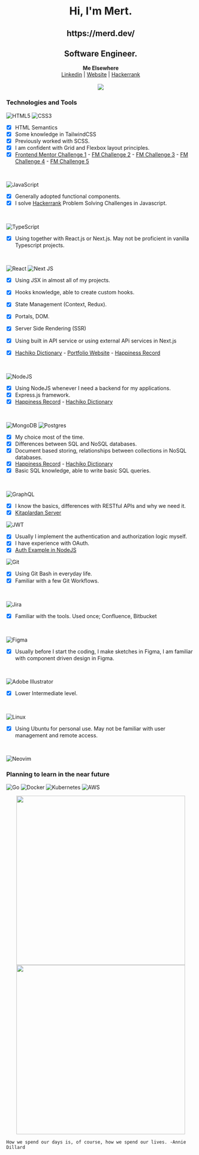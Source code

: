 <h1 align="center">Hi, I'm Mert.</h1>

<h2 align="center">https://merd.dev/</h2>
<h2 align="center">Software Engineer.</h2>

<p align="center">
  <b>Me Elsewhere</b><br>
  <a href="https://www.linkedin.com/in/mert-u-8248ab135/">Linkedin</a> |
  <a href="https://merd.dev/">Website</a> |
  <a href="https://www.hackerrank.com/mertuygur02">Hackerrank</a>
  <br><br>
  <img src="https://media1.giphy.com/media/dUHdTk3tvry9NETa67/giphy.gif?cid=790b7611875e7bfdd8745dbe5b185e6972e53cca61939c73&rid=giphy.gif&ct=g">
</p>

<h3>Technologies and Tools</h3>

![HTML5](https://img.shields.io/badge/html5-%23E34F26.svg?style=for-the-badge&logo=html5&logoColor=white)
![CSS3](https://img.shields.io/badge/css3-%231572B6.svg?style=for-the-badge&logo=css3&logoColor=white)
  - [x] HTML Semantics
  - [x] Some knowledge in TailwindCSS
  - [x] Previously worked with SCSS.
  - [x] I am confident with Grid and Flexbox layout principles.
  - [x] [Frontend Mentor Challenge 1](https://github.com/Mert18/fm-sunnyside-agency-landing) - [FM Challenge 2](https://github.com/Mert18/fm-time-tracking-dashboard) - [FM Challenge 3](https://github.com/Mert18/fm-order-summary-component) - [FM Challenge 4](https://github.com/Mert18/fm-blogr-landing-page) - [FM Challenge 5](https://fm-stats-preview-card-delta.vercel.app/)

<br />

![JavaScript](https://img.shields.io/badge/javascript-%23323330.svg?style=for-the-badge&logo=javascript&logoColor=%23F7DF1E)
  - [x] Generally adopted functional components.
  - [x] I solve [Hackerrank](https://www.hackerrank.com/mertuygur02) Problem Solving Challenges in Javascript.

<br />

![TypeScript](https://img.shields.io/badge/typescript-%23007ACC.svg?style=for-the-badge&logo=typescript&logoColor=white)
  - [x] Using together with React.js or Next.js. May not be proficient in vanilla Typescript projects.

<br />

![React](https://img.shields.io/badge/react-%2320232a.svg?style=for-the-badge&logo=react&logoColor=%2361DAFB)
![Next JS](https://img.shields.io/badge/Next-black?style=for-the-badge&logo=next.js&logoColor=white)
  - [x] Using JSX in almost all of my projects.
  - [x] Hooks knowledge, able to create custom hooks.
  - [x] State Management (Context, Redux).
  - [x] Portals, DOM. 

  - [x] Server Side Rendering (SSR)
  - [x] Using built in API service or using external APi services in Next.js
  - [x] [Hachiko Dictionary](https://github.com/Mert18/hachiko-dictionary) - [Portfolio Website](https://github.com/Mert18/merd-dev) - [Happiness Record](https://github.com/Mert18/happiness-record-client)
<br />

![NodeJS](https://img.shields.io/badge/node.js-6DA55F?style=for-the-badge&logo=node.js&logoColor=white)
  - [x] Using NodeJS whenever I need a backend for my applications.
  - [x] Express.js framework.
  - [x] [Happiness Record](https://github.com/Mert18/happiness-record-server) - [Hachiko Dictionary](https://github.com/Mert18/hachiko-dictionary-server)

<br />

![MongoDB](https://img.shields.io/badge/MongoDB-%234ea94b.svg?style=for-the-badge&logo=mongodb&logoColor=white)
![Postgres](https://img.shields.io/badge/postgres-%23316192.svg?style=for-the-badge&logo=postgresql&logoColor=white)
  - [x] My choice most of the time.
  - [x] Differences between SQL and NoSQL databases.
  - [x] Document based storing, relationships between collections in NoSQL databases.
  - [x] [Happiness Record](https://github.com/Mert18/happiness-record-server) - [Hachiko Dictionary](https://github.com/Mert18/hachiko-dictionary-server)
  - [x] Basic SQL knowledge, able to write basic SQL queries.

<br />

![GraphQL](https://img.shields.io/badge/-GraphQL-E10098?style=for-the-badge&logo=graphql&logoColor=white)
  - [x] I know the basics, differences with RESTful APIs and why we need it.
  - [x] [Kitaplardan Server](https://github.com/Mert18/kitaplardan-server) 

![JWT](https://img.shields.io/badge/JWT-black?style=for-the-badge&logo=JSON%20web%20tokens)
  - [x] Usually I implement the authentication and authorization logic myself.
  - [x] I have experience with OAuth.
  - [x] [Auth Example in NodeJS](https://github.com/Mert18/nodejs-mongodb-auth)

![Git](https://img.shields.io/badge/git-%23F05033.svg?style=for-the-badge&logo=git&logoColor=white)
  - [x] Using Git Bash in everyday life.
  - [x] Familiar with a few Git Workflows.

<br />

![Jira](https://img.shields.io/badge/jira-%230A0FFF.svg?style=for-the-badge&logo=jira&logoColor=white)
  - [x] Familiar with the tools. Used once; Confluence, Bitbucket

<br />

![Figma](https://img.shields.io/badge/figma-%23F24E1E.svg?style=for-the-badge&logo=figma&logoColor=white)
  - [x] Usually before I start the coding, I make sketches in Figma, I am familiar with component driven design in Figma.

<br />

![Adobe Illustrator](https://img.shields.io/badge/adobeillustrator-%23FF9A00.svg?style=for-the-badge&logo=adobeillustrator&logoColor=white)
  - [x] Lower Intermediate level.

<br />

![Linux](https://img.shields.io/badge/Linux-FCC624?style=for-the-badge&logo=linux&logoColor=black)
  - [x] Using Ubuntu for personal use. May not be familiar with user management and remote access.

<br />

![Neovim](https://img.shields.io/badge/NeoVim-%2357A143.svg?&style=for-the-badge&logo=neovim&logoColor=white)



<h3>Planning to learn in the near future</h3>

![Go](https://img.shields.io/badge/go-%2300ADD8.svg?style=for-the-badge&logo=go&logoColor=white)
![Docker](https://img.shields.io/badge/docker-%230db7ed.svg?style=for-the-badge&logo=docker&logoColor=white)
![Kubernetes](https://img.shields.io/badge/kubernetes-%23326ce5.svg?style=for-the-badge&logo=kubernetes&logoColor=white)
![AWS](https://img.shields.io/badge/AWS-%23FF9900.svg?style=for-the-badge&logo=amazon-aws&logoColor=white)
  


<p align="center">
  <img width="450em" src="https://github-readme-stats.vercel.app/api?username=mert18&show_icons=true&include_all_commits=true&count_private=true&hide_border=true&theme=dark" />
  <img width="450em" src="https://github-readme-streak-stats.herokuapp.com/?user=mert18&include_all_commits=true&hide_border=true&theme=dark"/>
</p>
  
<p align="center">
</p>
  
  
```
How we spend our days is, of course, how we spend our lives. -Annie Dillard
```
